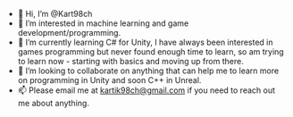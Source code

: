 - 👋 Hi, I’m @Kart98ch
- 👀 I’m interested in machine learning and game development/programming.
- 🌱 I’m currently learning C# for Unity, I have always been interested in games programming but never found enough time to learn, so am trying to learn now - starting with basics and moving up from there.
- 💞️ I’m looking to collaborate on anything that can help me to learn more on programming in Unity and soon C++ in Unreal.
- 📫 Please email me at kartik98ch@gmail.com if you need to reach out me about anything.
